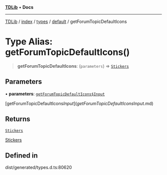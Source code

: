[**TDLib**](../../../../../../README.md) • **Docs**

***

[TDLib](../../../../../../modules.md) / [index](../../../../../README.md) / [types](../../../README.md) / [default](../README.md) / getForumTopicDefaultIcons

# Type Alias: getForumTopicDefaultIcons()

> **getForumTopicDefaultIcons**: (`parameters`) => [`Stickers`](Stickers.md)

## Parameters

• **parameters**: [`getForumTopicDefaultIcons$Input`](getForumTopicDefaultIcons$Input.md)

[getForumTopicDefaultIcons$Input](getForumTopicDefaultIcons$Input.md)

## Returns

[`Stickers`](Stickers.md)

[Stickers](Stickers.md)

## Defined in

dist/generated/types.d.ts:80620
